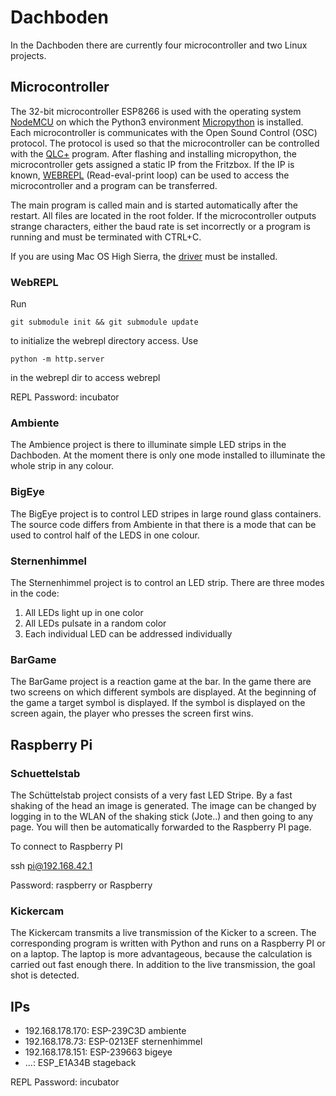 # Dachboden
In the Dachboden there are currently four microcontroller and two Linux projects.

## Microcontroller
The 32-bit microcontroller ESP8266 is used with the operating system [NodeMCU](https://de.wikipedia.org/wiki/NodeMCU) on which the Python3 environment [Micropython](https://github.com/micropython/micropython/ "Micropython") is installed.
Each microcontroller is communicates with the Open Sound Control (OSC) protocol.
The protocol is used so that the microcontroller can be controlled with the [QLC+](https://github.com/mcallegari/qlcplus "QLC+") program.
After flashing and installing micropython, the microcontroller gets assigned a static IP from the Fritzbox.
If the IP is known, [WEBREPL](https://github.com/micropython/webrepl "WEBREPL") (Read-eval-print loop) can be used to access the microcontroller and a program can be transferred.

The main program is called main and is started automatically after the restart.
All files are located in the root folder. If the microcontroller outputs strange characters, either the baud rate is set incorrectly or a program is running and must be terminated with CTRL+C.

If you are using Mac OS High Sierra, the [driver](https://github.com/esp8266/Arduino/issues/732 "driver") must be installed.


### WebREPL

Run

    git submodule init && git submodule update

to initialize the webrepl directory access. Use

    python -m http.server

in the webrepl dir to access webrepl

REPL Password: incubator

### Ambiente
The Ambience project is there to illuminate simple LED strips in the Dachboden.
At the moment there is only one mode installed to illuminate the whole strip in any colour.

### BigEye
The BigEye project is to control LED stripes in large round glass containers.
The source code differs from Ambiente in that there is a mode that can be used to control half of the LEDS in one colour.

### Sternenhimmel
The Sternenhimmel project is to control an LED strip.
There are three modes in the code:
1. All LEDs light up in one color
2. All LEDs pulsate in a random color
3. Each individual LED can be addressed individually

### BarGame
The BarGame project is a reaction game at the bar.
In the game there are two screens on which different symbols are displayed.
At the beginning of the game a target symbol is displayed. 
If the symbol is displayed on the screen again, the player who presses the screen first wins.

## Raspberry Pi
### Schuettelstab
The Schüttelstab project consists of a very fast LED Stripe.
By a fast shaking of the head an image is generated.
The image can be changed by logging in to the WLAN of the shaking stick (Jote..) and then going to any page.
You will then be automatically forwarded to the Raspberry PI page.

To connect to Raspberry PI 

   ssh pi@192.168.42.1
   
Password: raspberry or Raspberry

### Kickercam
The Kickercam transmits a live transmission of the Kicker to a screen.
The corresponding program is written with Python and runs on a Raspberry PI or on a laptop.
The laptop is more advantageous, because the calculation is carried out fast enough there.
In addition to the live transmission, the goal shot is detected.

## IPs

- 192.168.178.170: ESP-239C3D ambiente
- 192.168.178.73: ESP-0213EF sternenhimmel
- 192.168.178.151: ESP-239663 bigeye
- ...: ESP_E1A34B stageback


REPL Password: incubator

